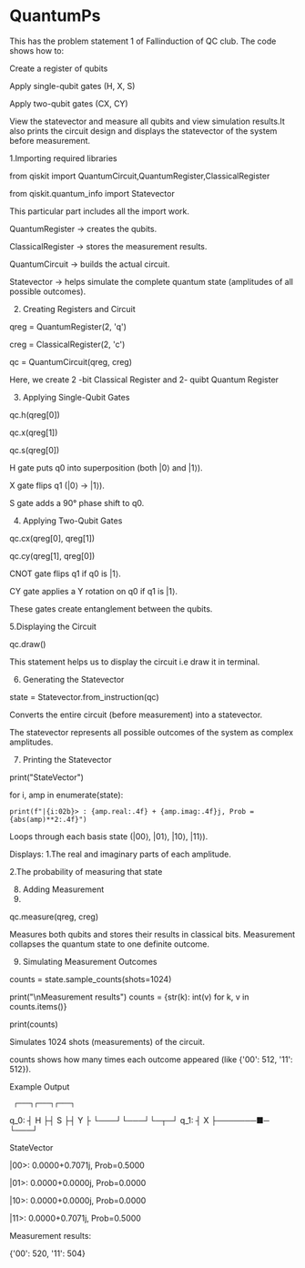 # QuantumPs
This has the problem statement 1 of Fallinduction of QC club.
The code shows how to:

Create a register of qubits

Apply single-qubit gates (H, X, S)

Apply two-qubit gates (CX, CY)

View the statevector and measure all qubits and view simulation results.It also prints the circuit design and displays the statevector of the system before measurement.


1.Importing required libraries

from qiskit import QuantumCircuit,QuantumRegister,ClassicalRegister

from qiskit.quantum_info import Statevector


This particular part includes all the import work.

QuantumRegister → creates the qubits.

ClassicalRegister → stores the measurement results.

QuantumCircuit → builds the actual circuit.

Statevector → helps simulate the complete quantum state (amplitudes of all possible outcomes).


2. Creating Registers and Circuit

qreg = QuantumRegister(2, 'q')

creg = ClassicalRegister(2, 'c')

qc = QuantumCircuit(qreg, creg)

Here, we create 2 -bit Classical Register and 2- quibt Quantum Register



3. Applying Single-Qubit Gates

qc.h(qreg[0]) 

qc.x(qreg[1])  

qc.s(qreg[0])

H gate puts q0 into superposition (both |0⟩ and |1⟩).

X gate flips q1 (|0⟩ → |1⟩).

S gate adds a 90° phase shift to q0.



4. Applying Two-Qubit Gates

qc.cx(qreg[0], qreg[1]) 

qc.cy(qreg[1], qreg[0])  


CNOT gate flips q1 if q0 is |1⟩.

CY gate applies a Y rotation on q0 if q1 is |1⟩.

These gates create entanglement between the qubits.

5.Displaying the Circuit

qc.draw()

This statement helps us to display the circuit i.e draw it in terminal.


6. Generating the Statevector

state = Statevector.from_instruction(qc)

Converts the entire circuit (before measurement) into a statevector.

The statevector represents all possible outcomes of the system as complex amplitudes.


7. Printing the Statevector

print("StateVector")

for i, amp in enumerate(state):

    print(f"|{i:02b}> : {amp.real:.4f} + {amp.imag:.4f}j, Prob = {abs(amp)**2:.4f}")

Loops through each basis state (|00⟩, |01⟩, |10⟩, |11⟩).

Displays:
1.The real and imaginary parts of each amplitude.

2.The probability of measuring that state


8. Adding Measurement
9. 
qc.measure(qreg, creg)

Measures both qubits and stores their results in classical bits.
Measurement collapses the quantum state to one definite outcome.


9. Simulating Measurement Outcomes

counts = state.sample_counts(shots=1024)

print("\nMeasurement results")
counts = {str(k): int(v) for k, v in counts.items()}

print(counts)

Simulates 1024 shots (measurements) of the circuit.

counts shows how many times each outcome appeared (like {'00': 512, '11': 512}).

Example Output

     ┌───┐┌───┐┌───┐
q_0: ┤ H ├┤ S ├┤ Y ├
     └───┘└───┘└─┬─┘
q_1: ┤ X ├───────■─
     └───┘        

StateVector

|00>: 0.0000+0.7071j, Prob=0.5000

|01>: 0.0000+0.0000j, Prob=0.0000

|10>: 0.0000+0.0000j, Prob=0.0000

|11>: 0.0000+0.7071j, Prob=0.5000

Measurement results:

{'00': 520, '11': 504}



